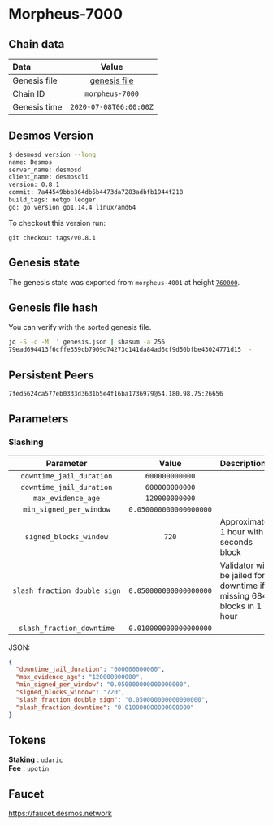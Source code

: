 # Morpheus-7000

## Chain data
| Data | Value | 
| :--- | :---: |
| Genesis file |  [genesis file](genesis.json) |
| Chain ID | `morpheus-7000` |
| Genesis time | `2020-07-08T06:00:00Z` |

## Desmos Version
```sh
$ desmosd version --long
name: Desmos
server_name: desmosd
client_name: desmoscli
version: 0.8.1
commit: 7a44549bbb364db5b4473da7283adbfb1944f218
build_tags: netgo ledger
go: go version go1.14.4 linux/amd64
```

To checkout this version run: 

```
git checkout tags/v0.8.1
```

## Genesis state
The genesis state was exported from `morpheus-4001` at height [`760000`](https://morpheus-4001.desmos.network/blocks/760000).

## Genesis file hash
You can verify with the sorted genesis file.

```sh
jq -S -c -M '' genesis.json | shasum -a 256
79ead694413f6cffe359cb7909d74273c141da84ad6cf9d50bfbe43024771d15  -
```

## Persistent Peers
```sh
7fed5624ca577eb0333d3631b5e4f16ba1736979@54.180.98.75:26656
```

## Parameters

### Slashing
| Parameter | Value | Description |
| :-------: | :---: | :---------- |
| `downtime_jail_duration` | `600000000000` | |
| `downtime_jail_duration` |  `600000000000` | |
| `max_evidence_age` |  `120000000000` | |
| `min_signed_per_window` |  `0.050000000000000000` | |
| `signed_blocks_window` |  `720` | Approximately 1 hour with 5 seconds block |
| `slash_fraction_double_sign` |  `0.050000000000000000` | Validator will be jailed for downtime if  missing 684 blocks in 1 hour
| `slash_fraction_downtime` |  `0.010000000000000000` | |

JSON:
```json
{
  "downtime_jail_duration": "600000000000",
  "max_evidence_age": "120000000000",
  "min_signed_per_window": "0.050000000000000000",
  "signed_blocks_window": "720",
  "slash_fraction_double_sign": "0.050000000000000000",
  "slash_fraction_downtime": "0.010000000000000000"
}
```

## Tokens
__Staking__ : `udaric` \
__Fee__ : `upotin`

## Faucet
https://faucet.desmos.network
